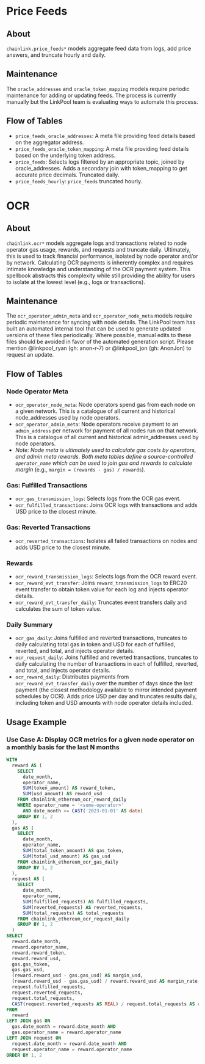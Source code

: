 # Price Feeds

## About

`chainlink.price_feeds*` models aggregate feed data from logs, add price answers, and truncate hourly and daily.

## Maintenance

The `oracle_addresses` and `oracle_token_mapping` models require periodic maintenance for adding or updating feeds. The process is currently manually but the LinkPool team is evaluating ways to automate this process. 

## Flow of Tables

- `price_feeds_oracle_addresses`: A meta file providing feed details based on the aggregator address.
- `price_feeds_oracle_token_mapping`: A meta file providing feed details based on the underlying token address.
- `price_feeds`: Selects logs filtered by an appropriate topic, joined by oracle_addresses. Adds a secondary join with token_mapping to get accurate price decimals. Truncated daily.
- `price_feeds_hourly`: `price_feeds` truncated hourly.


# OCR

## About

`chainlink.ocr*` models aggregate logs and transactions related to node operator gas usage, rewards, and requests and truncate daily. Ultimately, this is used to track financial performance, isolated by node operator and/or by network. Calculating OCR payments is inherently complex and requires intimate knowledge and understanding of the OCR payment system. This spellbook abstracts this complexity while still providing the ability for users to isolate at the lowest level (e.g., logs or transactions).

## Maintenance

The `ocr_operator_admin_meta` and `ocr_operator_node_meta` models require periodic maintenance for syncing with node details. The LinkPool team has built an automated internal tool that can be used to generate updated versions of these files periodically. Where possible, manual edits to these files should be avoided in favor of the automated generation script. Please mention @linkpool_ryan (gh: anon-r-7) or @linkpool_jon (gh: AnonJon) to request an update.

## Flow of Tables

### Node Operator Meta
- `ocr_operator_node_meta`: Node operators spend gas from each node on a given network. This is a catalogue of all current and historical node_addresses used by node operators.
- `ocr_operator_admin_meta`: Node operators receive payment to an `admin_address` per network for payment of all nodes run on that network. This is a catalogue of all current and historical admin_addresses used by node operators.
- *Note: Node meta is ultimately used to calculate gas costs by operators, and admin meta rewards. Both meta tables define a source-controlled `operator_name` which can be used to join gas and rewards to calculate margin* (e.g., `margin = (rewards - gas) / rewards`).

### Gas: Fulfilled Transactions
- `ocr_gas_transmission_logs`: Selects logs from the OCR gas event.
- `ocr_fulfilled_transactions`: Joins OCR logs with transactions and adds USD price to the closest minute.

### Gas: Reverted Transactions
- `ocr_reverted_transactions`: Isolates all failed transactions on nodes and adds USD price to the closest minute.

### Rewards
- `ocr_reward_transmission_logs`: Selects logs from the OCR reward event.
- `ocr_reward_evt_transfer`: Joins `reward_transmission_logs` to ERC20 event transfer to obtain token value for each log and injects operator details.
- `ocr_reward_evt_transfer_daily`: Truncates event transfers daily and calculates the sum of token value.

### Daily Summary
- `ocr_gas_daily`: Joins fulfilled and reverted transactions, truncates to daily calculating total gas in token and USD for each of fulfilled, reverted, and total, and injects operator details.
- `ocr_request_daily`: Joins fulfilled and reverted transactions, truncates to daily calculating the number of transactions in each of fulfilled, reverted, and total, and injects operator details.
- `ocr_reward_daily`: Distributes payments from `ocr_reward_evt_transfer_daily` over the number of days since the last payment (the closest methodology available to mirror intended payment schedules by OCR). Adds price USD per day and truncates results daily, including token and USD amounts with node operator details included.

## Usage Example

### Use Case A: Display OCR metrics for a given node operator on a monthly basis for the last N months

```sql
WITH 
  reward AS (
    SELECT
      date_month,
      operator_name,
      SUM(token_amount) AS reward_token,
      SUM(usd_amount) AS reward_usd
    FROM chainlink_ethereum_ocr_reward_daily
    WHERE operator_name = '<some-operator>'
      AND date_month >= CAST('2023-01-01' AS date)
    GROUP BY 1, 2
  ),
  gas AS (
    SELECT
      date_month,
      operator_name,
      SUM(total_token_amount) AS gas_token,
      SUM(total_usd_amount) AS gas_usd
    FROM chainlink_ethereum_ocr_gas_daily
    GROUP BY 1, 2
  ),
  request AS (
    SELECT
      date_month,
      operator_name,
      SUM(fulfilled_requests) AS fulfilled_requests,
      SUM(reverted_requests) AS reverted_requests,
      SUM(total_requests) AS total_requests
    FROM chainlink_ethereum_ocr_request_daily
    GROUP BY 1, 2
  )
SELECT 
  reward.date_month,
  reward.operator_name,
  reward.reward_token,
  reward.reward_usd,
  gas.gas_token,
  gas.gas_usd,
  (reward.reward_usd - gas.gas_usd) AS margin_usd,
  (reward.reward_usd - gas.gas_usd) / reward.reward_usd AS margin_rate,
  request.fulfilled_requests,
  request.reverted_requests,
  request.total_requests,
  CAST(request.reverted_requests AS REAL) / request.total_requests AS revert_rate
FROM 
  reward
LEFT JOIN gas ON
  gas.date_month = reward.date_month AND
  gas.operator_name = reward.operator_name
LEFT JOIN request ON
  request.date_month = reward.date_month AND
  request.operator_name = reward.operator_name
ORDER BY 1, 2

